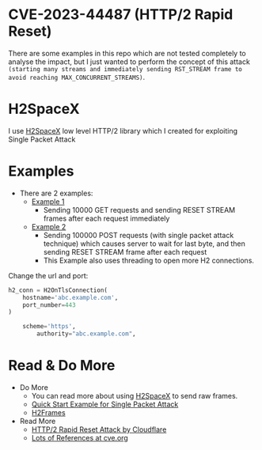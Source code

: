# CVE-2023-44487 (HTTP/2 Rapid Reset)
There are some examples in this repo which are not tested completely to analyse the impact, but I just wanted to perform the concept of this attack `(starting many streams and immediately sending RST_STREAM frame to avoid reaching MAX_CONCURRENT_STREAMS)`.

# H2SpaceX
I use [H2SpaceX](https://github.com/nxenon/h2spacex) low level HTTP/2 library which I created for exploiting Single Packet Attack

# Examples

- There are 2 examples:
  - [Example 1](cve-2023-44487-example1.py)
    - Sending 10000 GET requests and sending RESET STREAM frames after each request immediately
  - [Example 2](cve-2023-44487-example2.py)
    - Sending 100000 POST requests (with single packet attack technique) which causes server to wait for last byte, and then sending RESET STREAM frame after each request
    - This Example also uses threading to open more H2 connections.

Change the url and port:
```py
h2_conn = H2OnTlsConnection(
    hostname='abc.example.com',
    port_number=443
)

	scheme='https',
        authority="abc.example.com",
```
# Read & Do More

- Do More
  - You can read more about using [H2SpaceX](https://github.com/nxenon/h2spacex) to send raw frames.
  - [Quick Start Example for Single Packet Attack](https://github.com/nxenon/h2spacex/wiki/Quick-Start-Examples)
  - [H2Frames](https://github.com/nxenon/h2spacex/blob/main/src/h2spacex/h2_frames.py)
- Read More
  - [HTTP/2 Rapid Reset Attack by Cloudflare](https://blog.cloudflare.com/technical-breakdown-http2-rapid-reset-ddos-attack/)
  - [Lots of References at cve.org](https://www.cve.org/CVERecord?id=CVE-2023-44487)
